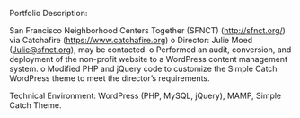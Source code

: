 Portfolio Description:

San Francisco Neighborhood Centers Together (SFNCT) (http://sfnct.org/) via Catchafire (https://www.catchafire.org)
o	Director:  Julie Moed (Julie@sfnct.org), may be contacted.
o	Performed an audit, conversion, and deployment of the non-profit website to a WordPress content management system.
o	Modified PHP and jQuery code to customize the Simple Catch WordPress theme to meet the director’s requirements.

Technical Environment:  WordPress (PHP, MySQL, jQuery), MAMP, Simple Catch Theme.
